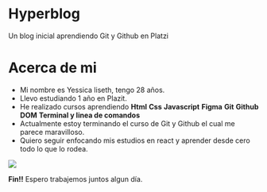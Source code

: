 # Hyperblog
Un blog inicial aprendiendo Git y Github en Platzi

# Acerca de mi

- Mi nombre es Yessica liseth, tengo 28 años.
- Llevo estudiando 1 año en Plazit.
- He realizado cursos aprendiendo
**Html**
**Css**
**Javascript**
**Figma**
**Git**
**Github**
**DOM**
**Terminal y linea de comandos**
- Actualmente estoy terminando el curso de Git y Github el cual me parece maravilloso.
- Quiero seguir enfocando mis estudios en react y aprender desde cero todo lo que lo rodea.

                

![](https://pandao.github.io/editor.md/examples/images/4.jpg)


                

**Fin!!** Espero trabajemos juntos algun día.
